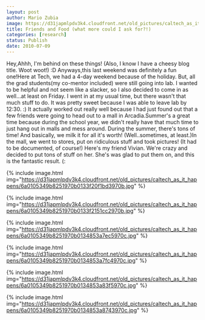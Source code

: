 ```yaml
---
layout: post
author: Mario Zubia
image: https://d31japmlpdv3k4.cloudfront.net/old_pictures/caltech_as_it_happens/6a0105349b8251970b01348534a3f5970c.jpg
title: Friends and Food (what more could I ask for?!) 
categories: [research]
status: Publish
date: 2010-07-09
---
```



Hey,Ahhh, I'm behind on these things! (Also, I know I have a cheesy blog title. Woot woot!) :D Anyways,this last weekend was definitely a fun one!Here at Tech, we had a 4-day weekend because of the holiday. But, all the grad students(my co-mentor included) were still going into lab. I wanted to be helpful and not seem like a slacker, so I also decided to come in as well...at least on Friday. I went in at my usual time, but there wasn't that much stuff to do. It was pretty sweet because I was able to leave lab by 12:30. :) It actually worked out really well because I had just found out that a few friends were going to head out to a mall in Arcadia.Summer's a great time because during the school year, we didn't really have that much time to just hang out in malls and mess around. During the summer, there's tons of time! And basically, we milk it for all it's worth! (Well..sometimes, at least.)In the mall, we went to stores, put on ridiculous stuff and took pictures! (It had to be documented, of course!) Here's my friend Vivian. We're crazy and decided to put tons of stuff on her. She's was glad to put them on, and this is the fantastic result. (:

{% include image.html img="https://d31japmlpdv3k4.cloudfront.net/old_pictures/caltech_as_it_happens/6a0105349b8251970b0133f20f1bd3970b.jpg" %}

{% include image.html img="https://d31japmlpdv3k4.cloudfront.net/old_pictures/caltech_as_it_happens/6a0105349b8251970b0133f2151cc2970b.jpg" %}

{% include image.html img="https://d31japmlpdv3k4.cloudfront.net/old_pictures/caltech_as_it_happens/6a0105349b8251970b0134853a7ec5970c.jpg" %}

{% include image.html img="https://d31japmlpdv3k4.cloudfront.net/old_pictures/caltech_as_it_happens/6a0105349b8251970b0134853a7fc4970c.jpg" %}

{% include image.html img="https://d31japmlpdv3k4.cloudfront.net/old_pictures/caltech_as_it_happens/6a0105349b8251970b0134853a83f5970c.jpg" %}

{% include image.html img="https://d31japmlpdv3k4.cloudfront.net/old_pictures/caltech_as_it_happens/6a0105349b8251970b0134853a8743970c.jpg" %}
